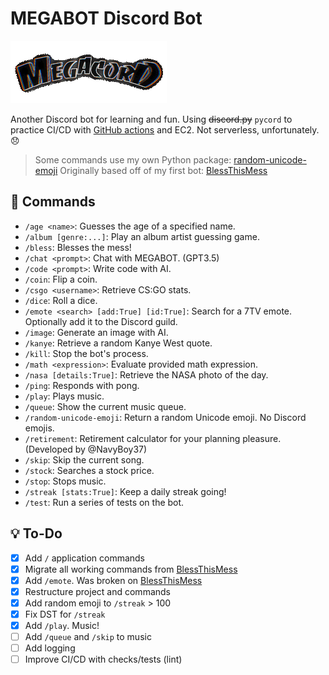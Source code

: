# MEGABOT Discord Bot

![MEGACORD LOGO](/thumbnail.gif)

Another Discord bot for learning and fun. Using ~~discord.py~~ `pycord` to practice CI/CD with [GitHub actions](https://github.com/NicPWNs/MEGABOT/actions) and EC2. Not serverless, unfortunately. 😞

> Some commands use my own Python package: [random-unicode-emoji](https://github.com/NicPWNs/random_unicode_emoji)
> Originally based off of my first bot: [BlessThisMess](https://github.com/NicPWNs/Discord-BTM-Bot)

## 🤖 Commands

- `/age <name>`: Guesses the age of a specified name.
- `/album [genre:...]`: Play an album artist guessing game.
- `/bless`: Blesses the mess!
- `/chat <prompt>`: Chat with MEGABOT. (GPT3.5)
- `/code <prompt>`: Write code with AI.
- `/coin`: Flip a coin.
- `/csgo <username>`: Retrieve CS:GO stats.
- `/dice`: Roll a dice.
- `/emote <search> [add:True] [id:True]`: Search for a 7TV emote. Optionally add it to the Discord guild.
- `/image`: Generate an image with AI.
- `/kanye`: Retrieve a random Kanye West quote.
- `/kill`: Stop the bot's process.
- `/math <expression>`: Evaluate provided math expression.
- `/nasa [details:True]`: Retrieve the NASA photo of the day.
- `/ping`: Responds with pong.
- `/play`: Plays music.
- `/queue`: Show the current music queue.
- `/random-unicode-emoji`: Return a random Unicode emoji. No Discord emojis.
- `/retirement`: Retirement calculator for your planning pleasure. (Developed by @NavyBoy37)
- `/skip`: Skip the current song.
- `/stock`: Searches a stock price.
- `/stop`: Stops music.
- `/streak [stats:True]`: Keep a daily streak going!
- `/test`: Run a series of tests on the bot.

## 💡 To-Do

- [x] Add `/` application commands
- [x] Migrate all working commands from [BlessThisMess](https://github.com/NicPWNs/Discord-BTM-Bot)
- [x] Add `/emote`. Was broken on [BlessThisMess](https://github.com/NicPWNs/Discord-BTM-Bot)
- [x] Restructure project and commands
- [x] Add random emoji to `/streak` > 100
- [x] Fix DST for `/streak`
- [x] Add `/play`. Music!
- [ ] Add `/queue` and `/skip` to music
- [ ] Add logging
- [ ] Improve CI/CD with checks/tests (lint)
